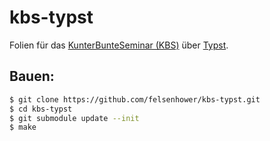 # kbs-typst

Folien für das [KunterBunteSeminar (KBS)](https://mafiasi.de/KBS) über [Typst](https://github.com/typst/typst).

## Bauen:

```bash
$ git clone https://github.com/felsenhower/kbs-typst.git
$ cd kbs-typst
$ git submodule update --init
$ make
```
